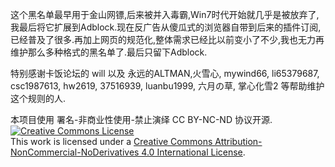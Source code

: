 这个黑名单最早用于金山网镖,后来被并入毒霸,Win7时代开始就几乎是被放弃了,我最后将它扩展到Adblock.现在反广告从傻瓜式的浏览器自带到后来的插件订阅,已经普及了很多.再加上网页的规范化,整体需求已经比以前变小了不少,我也无力再维护那么多种格式的黑名单了.最后只留下Adblock.

特别感谢卡饭论坛的 will 以及 永远的ALTMAN,火雪心, mywind66, li65379687, csc1987613, hw2619, 37516939, luanbu1999, 六月の草, 掌心化雪2 等帮助维护这个规则的人.



本项目使用 署名-非商业性使用-禁止演绎 CC BY-NC-ND 协议开源.
[![Creative Commons License](https://i.creativecommons.org/l/by-nc-nd/4.0/88x31.png)](https://creativecommons.org/licenses/by-nc-nd/4.0/)  
This work is licensed under a [Creative Commons Attribution-NonCommercial-NoDerivatives 4.0 International License](https://creativecommons.org/licenses/by-nc-nd/4.0/).
